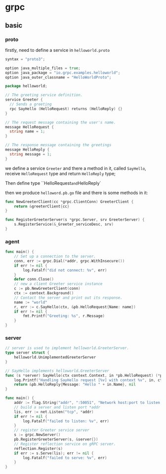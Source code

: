 # grpc

## basic

### proto

firstly, need to define a service in `helloworld.proto`

```go
syntax = "proto3";

option java_multiple_files = true;
option java_package = "io.grpc.examples.helloworld";
option java_outer_classname = "HelloWorldProto";

package helloworld;

// The greeting service definition.
service Greeter {
  // Sends a greeting
  rpc SayHello (HelloRequest) returns (HelloReply) {}
}

// The request message containing the user's name.
message HelloRequest {
  string name = 1;
}

// The response message containing the greetings
message HelloReply {
  string message = 1;
}
```

we define a service `Greeter` and there a method in it, called `SayHello`, receive `HelloRequest` type and return `HelloReply` type;

Then define type ``HelloRequest` and `HelloReply`

then we produce `helloword.pb.go` file and there is some methods in it:

```go
func NewGreeterClient(cc *grpc.ClientConn) GreeterClient {
    return &greeterClient{cc}
}

func RegisterGreeterServer(s *grpc.Server, srv GreeterServer) {
    s.RegisterService(&_Greeter_serviceDesc, srv)
}
```

### agent

```go
func main() {
    // Set up a connection to the server.
    conn, err := grpc.Dial(*addr, grpc.WithInsecure())
    if err != nil {
        log.Fatalf("did not connect: %v", err)
    }
    defer conn.Close()
    // new a client Greeter service instance
    c := pb.NewGreeterClient(conn)
    ctx := context.Background()
    // Contact the server and print out its response.
    name := "world"
    r, err := c.SayHello(ctx, &pb.HelloRequest{Name: name})
    if err != nil {
        fmt.Printf("Greeting: %s", r.Message)
    }
}
```

### server

```go
// server is used to implement helloworld.GreeterServer.
type server struct {
    helloworld.UnimplementedGreeterServer
}

// SayHello implements helloworld.GreeterServer
func (s *server) SayHello(ctx context.Context, in *pb.HelloRequest) (*pb.HelloReply, error) {
    log.Printf("Handling SayHello request [%v] with context %v", in, ctx)
    return &pb.HelloReply{Message: "Hello " + in.Name}, nil
}

func main() {
    addr := flag.String("addr", ":50051", "Network host:port to listen on for gRPC connections.")
    // build a server and listen port *addr
    lis, err := net.Listen("tcp", *addr)
    if err != nil {
        log.Fatalf("failed to listen: %v", err)
    }
    // register Greeter service server
    s := grpc.NewServer()
    pb.RegisterGreeterServer(s, &server{})
    // Register reflection service on gRPC server.
    reflection.Register(s)
    if err := s.Serve(lis); err != nil {
        log.Fatalf("failed to serve: %v", err)
    }
}
```
